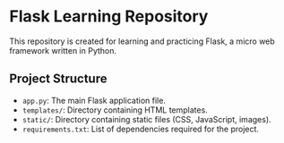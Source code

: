 
# Flask Learning Repository

This repository is created for learning and practicing Flask, a micro web framework written in Python.

## Project Structure

- `app.py`: The main Flask application file.
- `templates/`: Directory containing HTML templates.
- `static/`: Directory containing static files (CSS, JavaScript, images).
- `requirements.txt`: List of dependencies required for the project.

